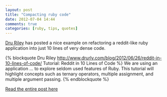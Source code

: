 ```yaml
---
layout: post
title: "Compacting ruby code"
date: 2012-07-04 14:44
comments: true
categories: [ruby, tips, quotes]
---
```


[Dru Riley](http://www.drurly.com/) has posted a nice example on refactoring a reddit-like ruby application
into just 10 lines of very dense code.

{% blockquote Dru Riley http://www.drurly.com/blog/2012/06/26/reddit-in-10-lines-of-code/ Tutorial: Reddit in 10 Lines of Code %}
We are using an application ... to explore seldom used features of Ruby. This tutorial will highlight concepts such as ternary operators, multiple assignment, and multiple argument passing.
{% endblockquote %}

[Read the entire post here](http://www.drurly.com/blog/2012/06/26/reddit-in-10-lines-of-code/)
